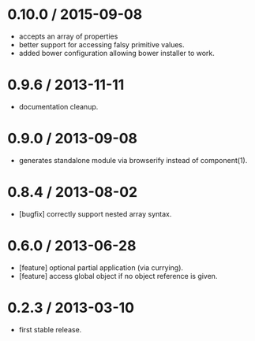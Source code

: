 
0.10.0 / 2015-09-08
==================

  * accepts an array of properties
  * better support for accessing falsy primitive values.
  * added bower configuration allowing bower installer to work.

0.9.6 / 2013-11-11
==================

  * documentation cleanup.

0.9.0 / 2013-09-08
==================

  * generates standalone module via browserify instead of component(1).

0.8.4 / 2013-08-02
==================

  * [bugfix] correctly support nested array syntax.

0.6.0 / 2013-06-28
==================

  * [feature] optional partial application (via currying).
  * [feature] access global object if no object reference is given.

0.2.3 / 2013-03-10
==================

  * first stable release.
